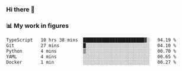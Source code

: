 ### Hi there 👋

### 📊 My work in figures

<!--START_SECTION:waka-->

```txt
TypeScript   10 hrs 38 mins  ███████████████████████▓░   94.19 %
Git          27 mins         █░░░░░░░░░░░░░░░░░░░░░░░░   04.10 %
Python       4 mins          ▒░░░░░░░░░░░░░░░░░░░░░░░░   00.70 %
YAML         4 mins          ░░░░░░░░░░░░░░░░░░░░░░░░░   00.65 %
Docker       1 min           ░░░░░░░░░░░░░░░░░░░░░░░░░   00.27 %
```

<!--END_SECTION:waka-->
